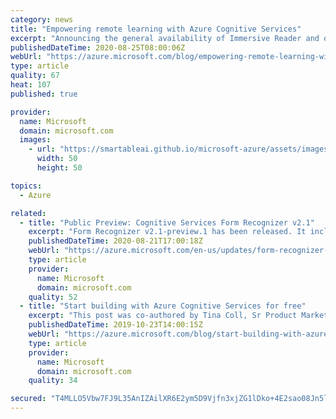 ```yaml
---
category: news
title: "Empowering remote learning with Azure Cognitive Services"
excerpt: "Announcing the general availability of Immersive Reader and other enhancements to improve learning engagement."
publishedDateTime: 2020-08-25T08:00:06Z
webUrl: "https://azure.microsoft.com/blog/empowering-remote-learning-with-azure-cognitive-services/"
type: article
quality: 67
heat: 107
published: true

provider:
  name: Microsoft
  domain: microsoft.com
  images:
    - url: "https://smartableai.github.io/microsoft-azure/assets/images/organizations/microsoft.com-50x50.jpg"
      width: 50
      height: 50

topics:
  - Azure

related:
  - title: "Public Preview: Cognitive Services Form Recognizer v2.1"
    excerpt: "Form Recognizer v2.1-preview.1 has been released. It includes support for new languages, checkbox/selection marks, and the submit multiple form types to a single model Id."
    publishedDateTime: 2020-08-21T17:00:18Z
    webUrl: "https://azure.microsoft.com/en-us/updates/form-recognizer-v2-1/"
    type: article
    provider:
      name: Microsoft
      domain: microsoft.com
    quality: 52
  - title: "Start building with Azure Cognitive Services for free"
    excerpt: "This post was co-authored by Tina Coll, Sr Product Marketing Manager, Azure Cognitive Services.\r\n\r\nInnovate at no cost to you, with out-of-the box AI services that are newly available for Azure free account users. Join the 1.3 million developers who have been using Cognitive Services to build AI powered"
    publishedDateTime: 2019-10-23T14:00:15Z
    webUrl: "https://azure.microsoft.com/blog/start-building-with-azure-cognitive-services-for-free/"
    type: article
    provider:
      name: Microsoft
      domain: microsoft.com
    quality: 34

secured: "T4MLLO5Vbw7FJ9L35AnIZAilXR6E2ym5D9Vjfn3xjZG1lDko+4E2sao08Jn5ln5qCHD/r4Jb5z0PNLLHGSxh+EPtz9xbwprEuK26dHtZWUDTb4LfrHqRf6xy3c61rBm6HAnbppU1u5ND9ZLw9HWbldGmuNPTf6bDANrQAqtEoIRTCpsDSxyk6KsVZy7r3kd+XMauRPuSpqeRgkYTxWLqp6pdFE1y9IRMunVO2oRpYoTM515R6sxVrVBKQG6nTNXkx9Vki9Gs6ZZRo5hLbYDOUkacgFR12nYH5zjG6APo7j7zgMdj4xS2DowzWslBkqSluQQEEmIeQeH2s1eV7xxRlA==;aPxvV29Ob3WIysD/yMvE6g=="
---
```


